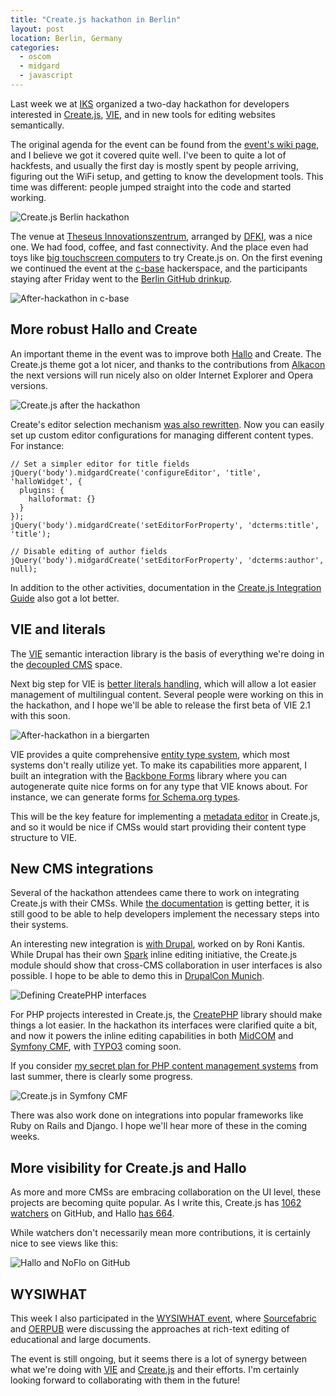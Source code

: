 ```yaml
---
title: "Create.js hackathon in Berlin"
layout: post
location: Berlin, Germany
categories:
  - oscom
  - midgard
  - javascript
---
```

Last week we at [IKS](http://www.iks-project.eu/) organized a two-day hackathon for developers interested in [Create.js](http://createjs.org), [VIE](http://viejs.org), and in new tools for editing websites semantically.

The original agenda for the event can be found from the [event's wiki page](http://wiki.iks-project.eu/index.php/DevWorkshops/VieBerlin), and I believe we got it covered quite well. I've been to quite a lot of hackfests, and usually the first day is mostly spent by people arriving, figuring out the WiFi setup, and getting to know the development tools. This time was different: people jumped straight into the code and started working.

![Create.js Berlin hackathon](/files/createjs-berlin-hackathon1.jpg)

The venue at [Theseus Innovationszentrum](http://theseus-programm.de/de/tiz.php), arranged by [DFKI](http://www.dfki.de/web), was a nice one. We had food, coffee, and fast connectivity. And the place even had toys like [big touchscreen computers](http://youtu.be/A1QkA-yceic) to try Create.js on. On the first evening we continued the event at the [c-base](http://c-base.org/) hackerspace, and the participants staying after Friday went to the [Berlin GitHub drinkup](https://github.com/blog/1203-berlin-drinkup).

![After-hackathon in c-base](/files/createjs-berlin-hackathon2.jpg)

## More robust Hallo and Create

An important theme in the event was to improve both [Hallo](http://hallojs.org/) and Create. The Create.js theme got a lot nicer, and thanks to the contributions from [Alkacon](http://www.alkacon.com/en/) the next versions will run nicely also on older Internet Explorer and Opera versions.

![Create.js after the hackathon](/files/createjs-after-berlin-hackathon.png)

Create's editor selection mechanism [was also rewritten](https://github.com/bergie/create/issues/62). Now you can easily set up custom editor configurations for managing different content types. For instance:

    // Set a simpler editor for title fields
    jQuery('body').midgardCreate('configureEditor', 'title', 'halloWidget', {
      plugins: {
        halloformat: {}
      }
    });
    jQuery('body').midgardCreate('setEditorForProperty', 'dcterms:title', 'title');

    // Disable editing of author fields
    jQuery('body').midgardCreate('setEditorForProperty', 'dcterms:author', null);

In addition to the other activities, documentation in the [Create.js Integration Guide](http://createjs.org/guide/) also got a lot better.

## VIE and literals

The [VIE](http://viejs.org) semantic interaction library is the basis of everything we're doing in the [decoupled CMS](http://bergie.iki.fi/blog/decoupling_content_management/) space.

Next big step for VIE is [better literals handling](https://github.com/bergie/VIE/issues/114), which will allow a lot easier management of multilingual content. Several people were working on this in the hackathon, and I hope we'll be able to release the first beta of VIE 2.1 with this soon.

![After-hackathon in a biergarten](/files/createjs-berlin-hackathon4.jpg)

VIE provides a quite comprehensive [entity type system](http://viejs.org/docs/2.0.0/src/Type.js.html), which most systems don't really utilize yet. To make its capabilities more apparent, I built an integration with the [Backbone Forms](https://github.com/powmedia/backbone-forms) library where you can autogenerate quite nice forms on for any type that VIE knows about. For instance, we can generate forms [for Schema.org types](http://viejs.org/widgets/forms/).

This will be the key feature for implementing a [metadata editor](https://github.com/bergie/create/issues/59) in Create.js, and so it would be nice if CMSs would start providing their content type structure to VIE.

## New CMS integrations

Several of the hackathon attendees came there to work on integrating Create.js with their CMSs. While [the documentation](http://createjs.org/guide/) is getting better, it is still good to be able to help developers implement the necessary steps into their systems.

An interesting new integration is [with Drupal](http://drupal.org/project/create), worked on by Roni Kantis. While Drupal has their own [Spark](http://drupal.org/project/spark) inline editing initiative, the Create.js module should show that cross-CMS collaboration in user interfaces is also possible. I hope to be able to demo this in [DrupalCon Munich](http://munich2012.drupal.org/program/sessions/decoupling-content-management).

![Defining CreatePHP interfaces](/files/createjs-berlin-hackathon3.jpg)

For PHP projects interested in Create.js, the [CreatePHP](https://github.com/flack/createphp) library should make things a lot easier. In the hackathon its interfaces were clarified quite a bit, and now it powers the inline editing capabilities in both [MidCOM](http://midgard-project.org/midcom/) and [Symfony CMF](http://cmf.symfony.com/), with [TYPO3](http://typo3.org/news/article/typo3-phoenix-becomes-iks-early-adaptor/) coming soon.

If you consider [my secret plan for PHP content management systems](/blog/my_secret_agenda_for_php_content_management_systems/) from last summer, there is clearly some progress.

![Create.js in Symfony CMF](/files/createjs-symfony-after-berlin-hackathon.png)

There was also work done on integrations into popular frameworks like Ruby on Rails and Django. I hope we'll hear more of these in the coming weeks.

## More visibility for Create.js and Hallo

As more and more CMSs are embracing collaboration on the UI level, these projects are becoming quite popular. As I write this, Create.js has [1062 watchers](https://github.com/bergie/create) on GitHub, and Hallo [has 664](https://github.com/bergie/hallo).

While watchers don't necessarily mean more contributions, it is certainly nice to see views like this:

![Hallo and NoFlo on GitHub](/files/github-coffeescript-noflo-hallo.png)

## WYSIWHAT

This week I also participated in the [WYSIWHAT event](https://www.sourcefabric.org/en/community/blog/1268/), where [Sourcefabric](https://www.sourcefabric.org/en/) and [OERPUB](http://oerpub.org/) were discussing the approaches at rich-text editing of educational and large documents.

The event is still ongoing, but it seems there is a lot of synergy between what we're doing with [VIE](http://viejs.org) and [Create.js](http://createjs.org) and their efforts. I'm certainly looking forward to collaborating with them in the future!
